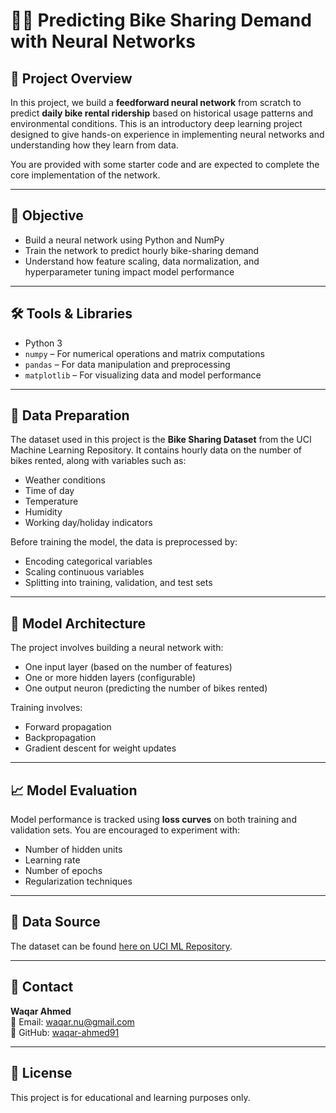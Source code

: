 # 🚴‍♂️ Predicting Bike Sharing Demand with Neural Networks

## 📘 Project Overview

In this project, we build a **feedforward neural network** from scratch to predict **daily bike rental ridership** based on historical usage patterns and environmental conditions. This is an introductory deep learning project designed to give hands-on experience in implementing neural networks and understanding how they learn from data.

You are provided with some starter code and are expected to complete the core implementation of the network.

---

## 🎯 Objective

- Build a neural network using Python and NumPy
- Train the network to predict hourly bike-sharing demand
- Understand how feature scaling, data normalization, and hyperparameter tuning impact model performance

---

## 🛠️ Tools & Libraries

- Python 3
- `numpy` – For numerical operations and matrix computations
- `pandas` – For data manipulation and preprocessing
- `matplotlib` – For visualizing data and model performance

---

## 🧹 Data Preparation

The dataset used in this project is the **Bike Sharing Dataset** from the UCI Machine Learning Repository. It contains hourly data on the number of bikes rented, along with variables such as:

- Weather conditions
- Time of day
- Temperature
- Humidity
- Working day/holiday indicators

Before training the model, the data is preprocessed by:
- Encoding categorical variables
- Scaling continuous variables
- Splitting into training, validation, and test sets

---

## 🧠 Model Architecture

The project involves building a neural network with:
- One input layer (based on the number of features)
- One or more hidden layers (configurable)
- One output neuron (predicting the number of bikes rented)

Training involves:
- Forward propagation
- Backpropagation
- Gradient descent for weight updates

---

## 📈 Model Evaluation

Model performance is tracked using **loss curves** on both training and validation sets. You are encouraged to experiment with:
- Number of hidden units
- Learning rate
- Number of epochs
- Regularization techniques

---

## 🔗 Data Source

The dataset can be found [here on UCI ML Repository](https://archive.ics.uci.edu/ml/datasets/Bike+Sharing+Dataset).

---

## 👤 Contact

**Waqar Ahmed**  
📧 Email: waqar.nu@gmail.com  
🔗 GitHub: [waqar-ahmed91](https://github.com/waqar-ahmed91)

---

## 📜 License

This project is for educational and learning purposes only.
